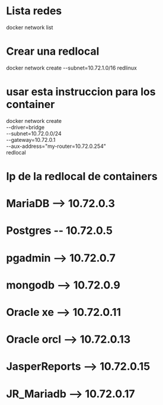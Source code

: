 # Lista redes
docker network list
# Crear una redlocal
docker network create --subnet=10.72.1.0/16 redlinux

# usar esta instruccion para los container
docker network create \
  --driver=bridge \
  --subnet=10.72.0.0/24 \
  --gateway=10.72.0.1 \
  --aux-address="my-router=10.72.0.254"  \
  redlocal

  # Ip de la redlocal de containers
  # MariaDB --> 10.72.0.3
  # Postgres -- 10.72.0.5 
  # pgadmin --> 10.72.0.7
  # mongodb --> 10.72.0.9
  # Oracle xe --> 10.72.0.11
  # Oracle orcl --> 10.72.0.13
  # JasperReports --> 10.72.0.15
  # JR_Mariadb --> 10.72.0.17